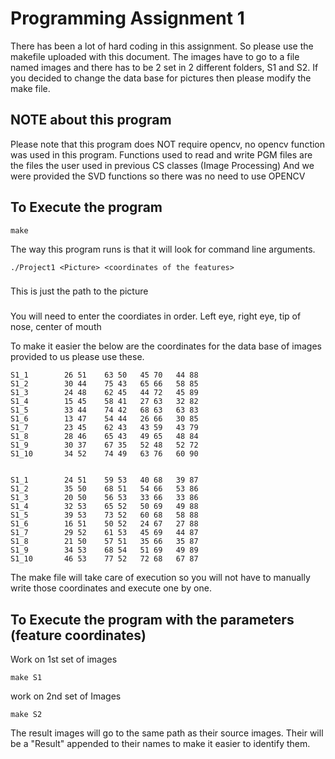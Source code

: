 # Programming Assignment 1

There has been a lot of hard coding in this assignment. So please use the makefile uploaded with this document. 
The images have to go to a file named images and there has to be 2 set in 2 different folders, S1 and S2. If you decided to 
change the data base for pictures then please modify the make file. 

## NOTE about this program
Please note that this program does NOT require opencv, no opencv function was used in this program. 
Functions used to read and write PGM files are the files the user used in previous CS classes (Image Processing)
And we were provided the SVD functions so there was no need to use OPENCV
## To Execute the program 
```
make
```
The way this program runs is that it will look for command line arguments. 

```
./Project1 <Picture> <coordinates of the features>
```
### <Picture>
This is just the path to the picture

### <coordinates of the features>
You will need to enter the coordiates in order. 
Left eye, right eye, tip of nose, center of mouth

To make it easier the below are the coordinates for the data base of images provided to us please use these.
```
S1_1        26 51    63 50   45 70   44 88
S1_2        30 44    75 43   65 66   58 85
S1_3        24 48    62 45   44 72   45 89
S1_4        15 45    58 41   27 63   32 82
S1_5        33 44    74 42   68 63   63 83
S1_6        13 47    54 44   26 66   30 85
S1_7        23 45    62 43   43 59   43 79
S1_8        28 46    65 43   49 65   48 84
S1_9        30 37    67 35   52 48   52 72
S1_10       34 52    74 49   63 76   60 90


S1_1        24 51    59 53   40 68   39 87 
S1_2        35 50    68 51   54 66   53 86
S1_3        20 50    56 53   33 66   33 86
S1_4        32 53    65 52   50 69   49 88
S1_5        39 53    73 52   60 68   58 88
S1_6        16 51    50 52   24 67   27 88
S1_7        29 52    61 53   45 69   44 87
S1_8        21 50    57 51   35 66   35 87
S1_9        34 53    68 54   51 69   49 89
S1_10       46 53    77 52   72 68   67 87
```
The make file will take care of execution so you will not have to manually write those coordinates and execute one by one.

## To Execute the program with the parameters (feature coordinates)
Work on 1st set of images 
```
make S1
```
work on 2nd set of Images 
```
make S2
```
The result images will go to the same path as their source images. Their will be a "Result" appended to their names to make it easier to identify them.